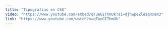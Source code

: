 ```yaml
---
title: "Tipografias en CSS"
video: "https://www.youtube.com/embed/qTueGIThmUk?si=djhwpeZlezqRxem3"
link: "https://www.youtube.com/watch?v=qTueGIThmUk"
---
```

